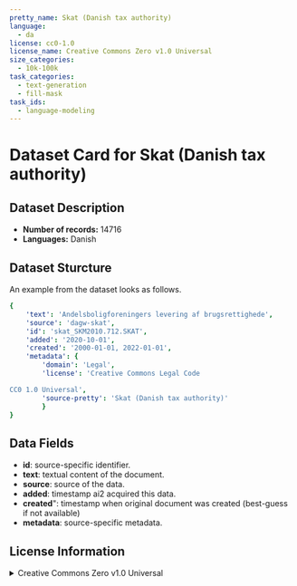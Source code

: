 ```yaml
---
pretty_name: Skat (Danish tax authority)
language:
  - da
license: cc0-1.0
license_name: Creative Commons Zero v1.0 Universal
size_categories:
  - 10k-100k
task_categories:
  - text-generation
  - fill-mask
task_ids:
  - language-modeling
---
```

# Dataset Card for Skat (Danish tax authority)
## Dataset Description
- **Number of records:** 14716
- **Languages:** Danish
## Dataset Sturcture
An example from the dataset looks as follows.
```yaml
{
    'text': 'Andelsboligforeningers levering af brugsrettighede',
    'source': 'dagw-skat',
    'id': 'skat_SKM2010.712.SKAT',
    'added': '2020-10-01',
    'created': '2000-01-01, 2022-01-01',
    'metadata': {
        'domain': 'Legal',
        'license': 'Creative Commons Legal Code

CC0 1.0 Universal',
        'source-pretty': 'Skat (Danish tax authority)'
        }
}
```

## Data Fields

- **id**: source-specific identifier.
- **text**: textual content of the document.
- **source**: source of the data.
- **added**: timestamp ai2 acquired this data.
- **created**": timestamp when original document was created (best-guess if not available)
- **metadata**: source-specific metadata.

## License Information
<details>
<summary>Creative Commons Zero v1.0 Universal</summary>
<p>
Creative Commons Legal Code

CC0 1.0 Universal
</p>
</details>
